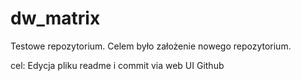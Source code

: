 # dw_matrix
Testowe repozytorium. Celem było założenie nowego repozytorium. 

cel: Edycja pliku readme i commit via web UI Github
